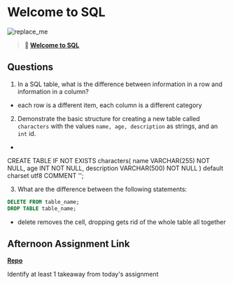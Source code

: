 # Welcome to SQL

![replace_me](https://codeworks.blob.core.windows.net/public/assets/img/illustrations/placeholder.svg)

> **📖 [Welcome to SQL](https://codeworksacademy.com/fs-student-guide/resources/wk11/01-MySQL-GettingStarted)**

## Questions

1. In a SQL table, what is the difference between information in a row and information in a column?
- each row is a different item, each column is a different category
2. Demonstrate the basic structure for creating a new table called `characters` with the values `name, age, description` as strings, and an `int` id.
- 
CREATE TABLE IF NOT EXISTS characters(
  name VARCHAR(255) NOT NULL,
  age INT NOT NULL,
  description VARCHAR(500) NOT NULL
) default charset utf8 COMMENT '';


3. What are the difference between the following statements: 
```sql
DELETE FROM table_name;
DROP TABLE table_name;
```
- delete removes the cell, dropping gets rid of the whole table all together
## Afternoon Assignment Link

**[Repo](https://github.com/JonahWood/<ASSIGNMENT_REPO>)**

Identify at least 1 takeaway from today's assignment
